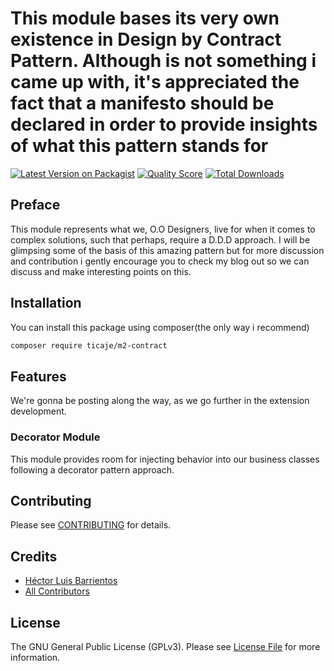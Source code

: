 # This module bases its very own existence in Design by Contract Pattern. Although is not something i came up with, it's appreciated the fact that a manifesto should be declared in order to provide insights of what this pattern stands for

[![Latest Version on Packagist](https://img.shields.io/packagist/v/ticaje/m2-contract.svg?style=flat-square)](https://packagist.org/packages/ticaje/m2-contract)
[![Quality Score](https://img.shields.io/scrutinizer/g/M-Contributions/m2-contract.svg?style=flat-square)](https://scrutinizer-ci.com/g/M-Contributions/m2-contract)
[![Total Downloads](https://img.shields.io/packagist/dt/ticaje/m2-contract.svg?style=flat-square)](https://packagist.org/packages/ticaje/m2-contract)

## Preface

This module represents what we, O.O Designers, live for when it comes to complex solutions, such that perhaps, require a D.D.D approach.
I will be glimpsing some of the basis of this amazing pattern but for more discussion and contribution i gently encourage you to check 
my blog out so we can discuss and make interesting points on this.

## Installation

You can install this package using composer(the only way i recommend)

```bash
composer require ticaje/m2-contract
```

## Features

We're gonna be posting along the way, as we go further in the extension development.

### Decorator Module

This module provides room for injecting behavior into our business classes following a decorator pattern approach.

## Contributing

Please see [CONTRIBUTING](CONTRIBUTING.md) for details.

## Credits

- [Héctor Luis Barrientos](https://github.com/ticaje)
- [All Contributors](../../contributors)

## License

The GNU General Public License (GPLv3). Please see [License File](LICENSE.md) for more information.
